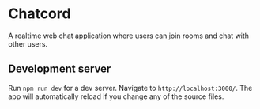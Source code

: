 # Chatcord

A realtime web chat application where users can join rooms and chat with other users.

## Development server

Run `npm run dev` for a dev server. Navigate to `http://localhost:3000/`. The app will automatically reload if you change any of the source files.

